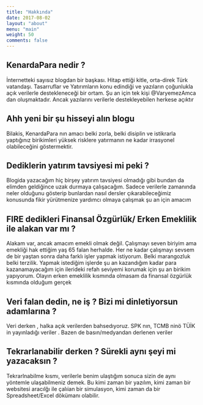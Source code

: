 ```yaml
---
title: "Hakkında"
date: 2017-08-02
layout: "about"
menu: "main"
weight: 50
comments: false
---
```


## KenardaPara nedir ?
İnternetteki sayısız blogdan bir başkası. Hitap ettiği kitle, orta-direk Türk vatandaşı. Tasarruflar ve Yatırımların konu edindiği ve yazıların
çoğunlukla açık verilerle destekleneceği bir ortam. Şu an için tek kişi @VaryemezAmca dan oluşmaktadır.
Ancak yazılarını verilerle destekleyebilen herkese açıktır

## Ahh yeni bir şu hisseyi alın blogu
Bilakis, KenardaPara nın amacı belki zorla, belki disiplin ve istikrarla yaptığınız birikimleri yüksek risklere yatırmanın ne kadar irrasyonel olabileceğini göstermektir.

## Dediklerin yatırım tavsiyesi mi peki ?
Blogida yazacağım hiç birşey yatırım tavsiyesi olmadığı gibi bundan da elimden geldiğince uzak durmaya çalışacağım. Sadece verilerle zamanında neler olduğunu gösterip bunlardan nasıl dersler çıkarabileceğimiz konusunda fikir yürütmenize yardımcı olmaya çalışmak şu an için amacım

## FIRE dedikleri Finansal Özgürlük/ Erken Emeklilik ile alakan var mı ?
Alakam var, ancak amacım emekli olmak değil. Çalışmayı seven biriyim ama emekliği hak ettiğim yaş 65 falan herhalde.
Her ne kadar çalışmayı sevsem de bir yaştan sonra daha farklı işler yapmak istiyorum. Belki marangozluk belki terzilik.
Yapmak istediğim işlerde şu an kazandığım kadar para kazanamayacağım için ilerideki refah seviyemi korumak için şu an birikim yapıyorum.
Olayın erken emeklilik kısmında olmasam da finansal özgürlük kısmında olduğum gerçek

## Veri falan dedin, ne iş ? Bizi mi dinletiyorsun adamlarına ?
Veri derken , halka açık verilerden bahsedıyoruz. SPK nın, TCMB ninö TÜİK in yayınladığı veriler . Bazen de basın/medyandan derlenen veriler

## Tekrarlanabilir derken ? Sürekli aynı şeyi mi yazacaksın ?
Tekrarlnabilme kısmı, verilerle benim ulaştığım sonuca sizin de aynı yöntemle ulaşabilmeniz demek. Bu kimi zaman bir yazılım, kimi zaman bir websitesi aracılğı ile çalıian bir simulasyon, kimi zaman da bir Spreadsheet/Excel dökümanı olabilir.
